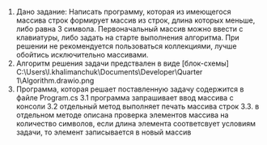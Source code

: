 1. Дано задание: Написать программу, которая из имеющегося массива строк формирует массив из строк, длина которых меньше, либо равна 3 символа. Первоначальный массив можно ввести с клавиатуры, либо задать на старте выполнения алгоритма. При решении не рекомендуется пользоваться коллекциями, лучше обойтись исключительно массивами.
2. Алгоритм решения задачи предствален в виде [блок-схемы] C:\Users\l.khalimanchuk\Documents\Developer\Quarter 1\Algorithm.drawio.png
3. Программа, которая решает поставленную задачу содержится в файле Program.cs
3.1 программа запрашивает ввод массива с консоли
3.2 отдельный метод выполняет печать массива строк
3.3. в отдельном методе описана проверка элементов массива на количество символов, если длина элемента соответсвует условиям задачи, то элемент записывается в новый массив